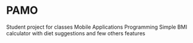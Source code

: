 # PAMO
Student project for classes Mobile Applications Programming
Simple BMI calculator with diet suggestions and few others features
